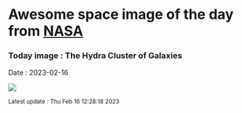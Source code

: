 
# Awesome space image of the day from [NASA](https://api.nasa.gov/)

### Today image : The Hydra Cluster of Galaxies
Date : 2023-02-16

![](https://apod.nasa.gov/apod/image/2302/ABELL1060_LRGB_NASA_1024.jpg)

<small>Latest update : Thu Feb 16 12:28:18 2023</small>
        